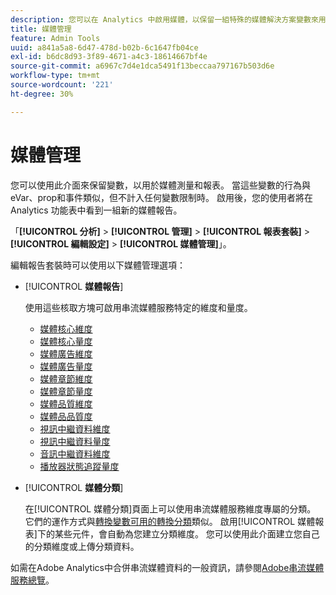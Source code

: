 ```yaml
---
description: 您可以在 Analytics 中啟用媒體，以保留一組特殊的媒體解決方案變數來用於測量和報告。
title: 媒體管理
feature: Admin Tools
uuid: a841a5a8-6d47-478d-b02b-6c1647fb04ce
exl-id: b6dc8d93-3f89-4671-a4c3-18614667bf4e
source-git-commit: a6967c7d4e1dca5491f13beccaa797167b503d6e
workflow-type: tm+mt
source-wordcount: '221'
ht-degree: 30%

---
```


# 媒體管理

您可以使用此介面來保留變數，以用於媒體測量和報表。 當這些變數的行為與eVar、prop和事件類似，但不計入任何變數限制時。 啟用後，您的使用者將在 Analytics 功能表中看到一組新的媒體報告。

「**[!UICONTROL 分析]** > **[!UICONTROL 管理]** > **[!UICONTROL 報表套裝]** > **[!UICONTROL 編輯設定]** > **[!UICONTROL 媒體管理]**」。

編輯報告套裝時可以使用以下媒體管理選項：

* [!UICONTROL **媒體報告**]

  使用這些核取方塊可啟用串流媒體服務特定的維度和量度。

   * [媒體核心維度](/help/components/dimensions/sm-core.md)
   * [媒體核心量度](/help/components/metrics/sm-core.md)
   * [媒體廣告維度](/help/components/dimensions/sm-ads.md)
   * [媒體廣告量度](/help/components/metrics/sm-ads.md)
   * [媒體章節維度](/help/components/dimensions/sm-chapters.md)
   * [媒體章節量度](/help/components/metrics/sm-chapters.md)
   * [媒體品質維度](/help/components/dimensions/sm-quality.md)
   * [媒體品品質度](/help/components/metrics/sm-quality.md)
   * [視訊中繼資料維度](/help/components/dimensions/sm-video-metadata.md)
   * [視訊中繼資料量度](/help/components/metrics/sm-video-metadata.md)
   * [音訊中繼資料維度](/help/components/dimensions/sm-audio-metadata.md)
   * [播放器狀態追蹤量度](/help/components/metrics/sm-player-state.md)

* [!UICONTROL **媒體分類**]

  在[!UICONTROL 媒體分類]頁面上可以使用串流媒體服務維度專屬的分類。 它們的運作方式與[轉換變數可用的轉換分類](/help/admin/tools/manage-rs/edit-settings/conversion-var-admin/conversion-classifications.md)類似。 啟用[!UICONTROL 媒體報表]下的某些元件，會自動為您建立分類維度。 您可以使用此介面建立您自己的分類維度或上傳分類資料。

如需在Adobe Analytics中合併串流媒體資料的一般資訊，請參閱[Adobe串流媒體服務總覽](https://experienceleague.adobe.com/zh-hant/docs/media-analytics/using/media-overview)。
